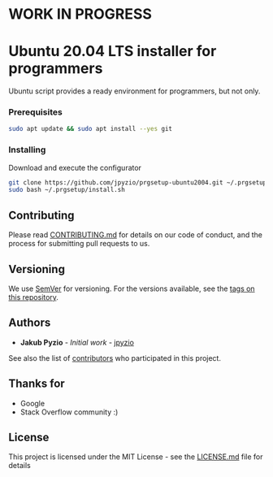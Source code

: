 # WORK IN PROGRESS

# Ubuntu 20.04 LTS installer for programmers
Ubuntu script provides a ready environment for programmers, but not only.

### Prerequisites
```bash
sudo apt update && sudo apt install --yes git
```

### Installing
Download and execute the configurator
```bash
git clone https://github.com/jpyzio/prgsetup-ubuntu2004.git ~/.prgsetup
sudo bash ~/.prgsetup/install.sh
```

## Contributing
Please read [CONTRIBUTING.md](https://github.com/jpyzio/ubuntu-configurator/blob/master/CONTRIBUTING.md) for details on our code of conduct, and the process for submitting pull requests to us.

## Versioning
We use [SemVer](http://semver.org/) for versioning. For the versions available, see the [tags on this repository](https://github.com/jpyzio/ubuntu-configurator/tags). 

## Authors
* **Jakub Pyzio** - *Initial work* - [jpyzio](https://github.com/jpyzio)

See also the list of [contributors](https://github.com/jpyzio/ubuntu-configurator/contributors) who participated in this project.

## Thanks for
* Google
* Stack Overflow community :)

## License
This project is licensed under the MIT License - see the [LICENSE.md](https://github.com/jpyzio/ubuntu-configurator/blob/master/LICENSE.md) file for details
